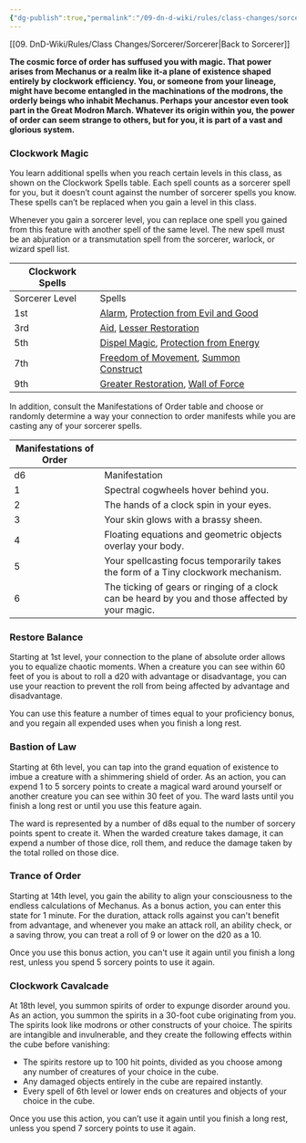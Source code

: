 ```yaml
---
{"dg-publish":true,"permalink":"/09-dn-d-wiki/rules/class-changes/sorcerer/clockwork-soul/","tags":["subclass","sorcerer"]}
---
```


[[09. DnD-Wiki/Rules/Class Changes/Sorcerer/Sorcerer\|Back to Sorcerer]]

**The cosmic force of order has suffused you with magic. That power arises from Mechanus or a realm like it-a plane of existence shaped entirely by clockwork efficiency. You, or someone from your lineage, might have become entangled in the machinations of the modrons, the orderly beings who inhabit Mechanus. Perhaps your ancestor even took part in the Great Modron March. Whatever its origin within you, the power of order can seem strange to others, but for you, it is part of a vast and glorious system.**


### Clockwork Magic
You learn additional spells when you reach certain levels in this class, as shown on the Clockwork Spells table. Each spell counts as a sorcerer spell for you, but it doesn’t count against the number of sorcerer spells you know. These spells can’t be replaced when you gain a level in this class.

Whenever you gain a sorcerer level, you can replace one spell you gained from this feature with another spell of the same level. The new spell must be an abjuration or a transmutation spell from the sorcerer, warlock, or wizard spell list.

|Clockwork Spells|   | | 
|---|---|---|
|Sorcerer Level|Spells|
|1st|[Alarm](http://dnd5e.wikidot.com/spell:alarm), [Protection from Evil and Good](http://dnd5e.wikidot.com/spell:protection-from-evil-and-good)|
|3rd|[Aid](http://dnd5e.wikidot.com/spell:aid), [Lesser Restoration](http://dnd5e.wikidot.com/spell:lesser-restoration)|
|5th|[Dispel Magic](http://dnd5e.wikidot.com/spell:dispel-magic), [Protection from Energy](http://dnd5e.wikidot.com/spell:protection-from-energy)|
|7th|[Freedom of Movement](http://dnd5e.wikidot.com/spell:freedom-of-movement), [Summon Construct](http://dnd5e.wikidot.com/spell:summon-construct)|
|9th|[Greater Restoration](http://dnd5e.wikidot.com/spell:greater-restoration), [Wall of Force](http://dnd5e.wikidot.com/spell:wall-of-force)|

In addition, consult the Manifestations of Order table and choose or randomly determine a way your connection to order manifests while you are casting any of your sorcerer spells.

|Manifestations of Order| |
|---|---|
|d6|Manifestation|
|1|Spectral cogwheels hover behind you.|
|2|The hands of a clock spin in your eyes.|
|3|Your skin glows with a brassy sheen.|
|4|Floating equations and geometric objects overlay your body.|
|5|Your spellcasting focus temporarily takes the form of a Tiny clockwork mechanism.|
|6|The ticking of gears or ringing of a clock can be heard by you and those affected by your magic.|

### Restore Balance
Starting at 1st level, your connection to the plane of absolute order allows you to equalize chaotic moments. When a creature you can see within 60 feet of you is about to roll a d20 with advantage or disadvantage, you can use your reaction to prevent the roll from being affected by advantage and disadvantage.

You can use this feature a number of times equal to your proficiency bonus, and you regain all expended uses when you finish a long rest.

### Bastion of Law
Starting at 6th level, you can tap into the grand equation of existence to imbue a creature with a shimmering shield of order. As an action, you can expend 1 to 5 sorcery points to create a magical ward around yourself or another creature you can see within 30 feet of you. The ward lasts until you finish a long rest or until you use this feature again.

The ward is represented by a number of d8s equal to the number of sorcery points spent to create it. When the warded creature takes damage, it can expend a number of those dice, roll them, and reduce the damage taken by the total rolled on those dice.

### Trance of Order
Starting at 14th level, you gain the ability to align your consciousness to the endless calculations of Mechanus. As a bonus action, you can enter this state for 1 minute. For the duration, attack rolls against you can't benefit from advantage, and whenever you make an attack roll, an ability check, or a saving throw, you can treat a roll of 9 or lower on the d20 as a 10.

Once you use this bonus action, you can't use it again until you finish a long rest, unless you spend 5 sorcery points to use it again.

### Clockwork Cavalcade
At 18th level, you summon spirits of order to expunge disorder around you. As an action, you summon the spirits in a 30-foot cube originating from you. The spirits look like modrons or other constructs of your choice. The spirits are intangible and invulnerable, and they create the following effects within the cube before vanishing:

- The spirits restore up to 100 hit points, divided as you choose among any number of creatures of your choice in the cube.
- Any damaged objects entirely in the cube are repaired instantly.
- Every spell of 6th level or lower ends on creatures and objects of your choice in the cube.

Once you use this action, you can’t use it again until you finish a long rest, unless you spend 7 sorcery points to use it again.
